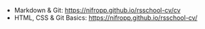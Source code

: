 - Markdown & Git: https://nifropp.github.io/rsschool-cv/cv
- HTML, CSS & Git Basics: https://nifropp.github.io/rsschool-cv/
